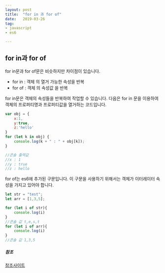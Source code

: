 ```yaml
---
layout: post
title:  "for in 과 for of"
date:   2019-03-26
tag:
- javascript
- es6

---
```


## for in과 for of

for in문과 for of문은 비슷하지만 차이점이 있습니다.

- for in : 객체 의 열거 가능한 속성을 반복
- for of : 객체 의 속성값 을 반복

for in문은 객체의 속성들을 반복하여 작업할 수 있습니다.
다음은 for in 문을 이용하여 객체의 프로퍼티명과 프로퍼티값을 열거하는 코드입니다.

```js
var obj = {
	x:1,
    y:true,
    z:'hello'
}
for (let k in obj) {
    console.log(k + " : " + obj[k]);
}

//콘솔 출력값
//x : 1
//y : true
//z : hello
```

for of는 es6에 추가된 구문입니다. 이 구문을 사용하기 위해서는
객체가 이터레이터 속성을 가지고 있어야 합니다.

```js
let str = "test";
let arr = [1,3,5];

for (let i of str){
	console.log(i)
}
//콘솔 값 t,e,s,t
for (let i of arr){
	console.log(i)
}
//콘솔 값 1,3,5
```



##### 참조

[참조사이트](https://mailchi.mp/webtoolsweekly/web-tools-230?e=b2c0f00eca)












